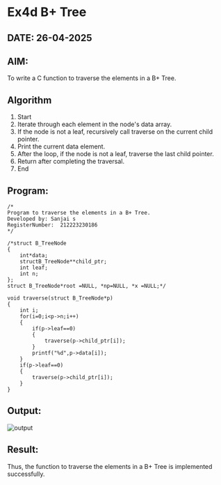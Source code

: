 # Ex4d B+ Tree
## DATE: 26-04-2025
## AIM:
To write a C function to traverse the elements in a B+ Tree.

## Algorithm
1.	Start
2.	Iterate through each element in the node's data array.
3.	If the node is not a leaf, recursively call traverse on the current child pointer.
4.	Print the current data element.
5.	After the loop, if the node is not a leaf, traverse the last child pointer.
6.	Return after completing the traversal.
7.	End

## Program:
```
/*
Program to traverse the elements in a B+ Tree.
Developed by: Sanjai s
RegisterNumber:  212223230186
*/
```

```
/*struct B_TreeNode
{
    int*data;
    structB_TreeNode**child_ptr; 
    int leaf;
    int n;
};
struct B_TreeNode*root =NULL, *np=NULL, *x =NULL;*/

void traverse(struct B_TreeNode*p)
{
    int i;
    for(i=0;i<p->n;i++)
    {
        if(p->leaf==0)
        {
            traverse(p->child_ptr[i]);
        }
        printf("%d",p->data[i]);
    }
    if(p->leaf==0)
    {
        traverse(p->child_ptr[i]);
    }
}

```

## Output:

![output](image-3.png)

## Result:
Thus, the function to traverse the elements in a B+ Tree is implemented successfully.
